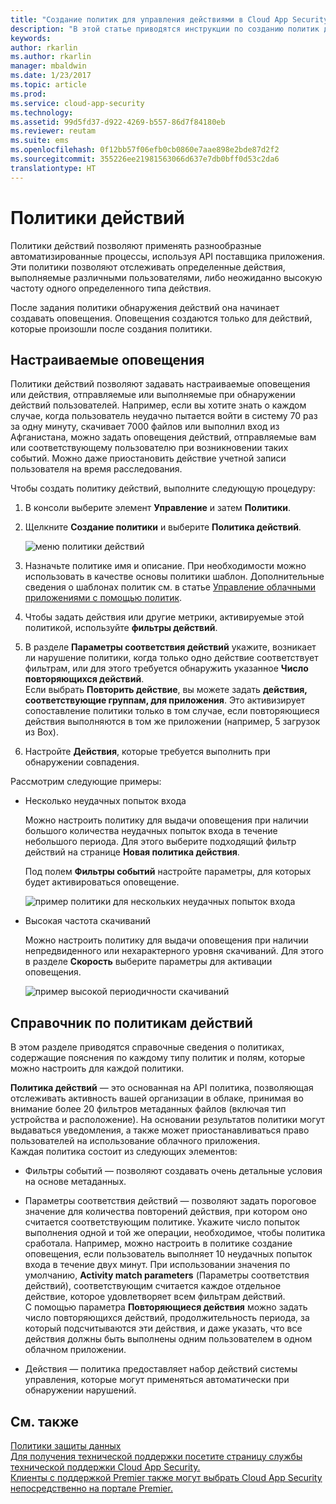```yaml
---
title: "Создание политик для управления действиями в Cloud App Security | Microsoft Docs"
description: "В этой статье приводятся инструкции по созданию политик действий и работе с ними."
keywords: 
author: rkarlin
ms.author: rkarlin
manager: mbaldwin
ms.date: 1/23/2017
ms.topic: article
ms.prod: 
ms.service: cloud-app-security
ms.technology: 
ms.assetid: 99d5fd37-d922-4269-b557-86d7f84180eb
ms.reviewer: reutam
ms.suite: ems
ms.openlocfilehash: 0f12bb57f06efb0cb0860e7aae898e2bde87d2f2
ms.sourcegitcommit: 355226ee21981563066d637e7db0bff0d53c2da6
translationtype: HT
---
```

# <a name="activity-policies"></a>Политики действий
Политики действий позволяют применять разнообразные автоматизированные процессы, используя API поставщика приложения. Эти политики позволяют отслеживать определенные действия, выполняемые различными пользователями, либо неожиданно высокую частоту одного определенного типа действия.  
  
После задания политики обнаружения действий она начинает создавать оповещения. Оповещения создаются только для действий, которые произошли после создания политики.
  
  
## <a name="custom-alerts"></a>Настраиваемые оповещения  
Политики действий позволяют задавать настраиваемые оповещения или действия, отправляемые или выполняемые при обнаружении действий пользователей. Например, если вы хотите знать о каждом случае, когда пользователь неудачно пытается войти в систему 70 раз за одну минуту, скачивает 7000 файлов или выполнил вход из Афганистана, можно задать оповещения действий, отправляемые вам или соответствующему пользователю при возникновении таких событий. Можно даже приостановить действие учетной записи пользователя на время расследования.  
  
Чтобы создать политику действий, выполните следующую процедуру:  
  
1.  В консоли выберите элемент **Управление** и затем **Политики**.  
  
2.  Щелкните **Создание политики** и выберите **Политика действий**.  
  
     ![меню политики действий](./media/activity-policy-menu.png "меню политики действий")  
  
3.  Назначьте политике имя и описание. При необходимости можно использовать в качестве основы политики шаблон. Дополнительные сведения о шаблонах политик см. в статье [Управление облачными приложениями с помощью политик](control-cloud-apps-with-policies.md).  
  
4.  Чтобы задать действия или другие метрики, активируемые этой политикой, используйте **фильтры действий**.  
  
5.  В разделе **Параметры соответствия действий** укажите, возникает ли нарушение политики, когда только одно действие соответствует фильтрам, или для этого требуется обнаружить указанное **Число повторяющихся действий**.  
    Если выбрать **Повторить действие**, вы можете задать **действия, соответствующие группам, для приложения**. Это активизирует сопоставление политики только в том случае, если повторяющиеся действия выполняются в том же приложении (например, 5 загрузок из Box).  
  
6.  Настройте **Действия**, которые требуется выполнить при обнаружении совпадения.  
  
Рассмотрим следующие примеры:  
  
-   Несколько неудачных попыток входа  
  
     Можно настроить политику для выдачи оповещения при наличии большого количества неудачных попыток входа в течение небольшого периода. Для этого выберите подходящий фильтр действий на странице **Новая политика действия**.  
  
     Под полем **Фильтры событий** настройте параметры, для которых будет активироваться оповещение.  
  
     ![пример политики для нескольких неудачных попыток входа](./media/multiple-failed-log-on-attempts-policy-example.png "пример политики для нескольких неудачных попыток входа")  
  
-   Высокая частота скачиваний  
  
     Можно настроить политику для выдачи оповещения при наличии непредвиденного или нехарактерного уровня скачиваний. Для этого в разделе **Скорость** выберите параметры для активации оповещения.  
  
     ![пример высокой периодичности скачиваний](./media/high-download-rate-example.png "пример высокой периодичности скачиваний")  
  
  
## <a name="activity-policy-reference"></a>Справочник по политикам действий  
В этом разделе приводятся справочные сведения о политиках, содержащие пояснения по каждому типу политик и полям, которые можно настроить для каждой политики.  
  
**Политика действий** — это основанная на API политика, позволяющая отслеживать активность вашей организации в облаке, принимая во внимание более 20 фильтров метаданных файлов (включая тип устройства и расположение). На основании результатов политики могут выдаваться уведомления, а также может приостанавливаться право пользователей на использование облачного приложения.   
Каждая политика состоит из следующих элементов:  
  
-   Фильтры событий — позволяют создавать очень детальные условия на основе метаданных.  
  
-   Параметры соответствия действий — позволяют задать пороговое значение для количества повторений действия, при котором оно считается соответствующим политике.  Укажите число попыток выполнения одной и той же операции, необходимое, чтобы политика сработала. Например, можно настроить в политике создание оповещения, если пользователь выполняет 10 неудачных попыток входа в течение двух минут.  При использовании значения по умолчанию, **Activity match parameters** (Параметры соответствия действий), соответствующим считается каждое отдельное действие, которое удовлетворяет всем фильтрам действий.   
С помощью параметра **Повторяющиеся действия** можно задать число повторяющихся действий, продолжительность периода, за который подсчитываются эти действия, и даже указать, что все действия должны быть выполнены одним пользователем в одном облачном приложении.  
  
  
-   Действия — политика предоставляет набор действий системы управления, которые могут применяться автоматически при обнаружении нарушений.  
## <a name="see-also"></a>См. также  
[Политики защиты данных](data-protection-policies.md)   
[Для получения технической поддержки посетите страницу службы технической поддержки Cloud App Security.](http://support.microsoft.com/oas/default.aspx?prid=16031)   
[Клиенты с поддержкой Premier также могут выбрать Cloud App Security непосредственно на портале Premier.](https://premier.microsoft.com/)  
  
  